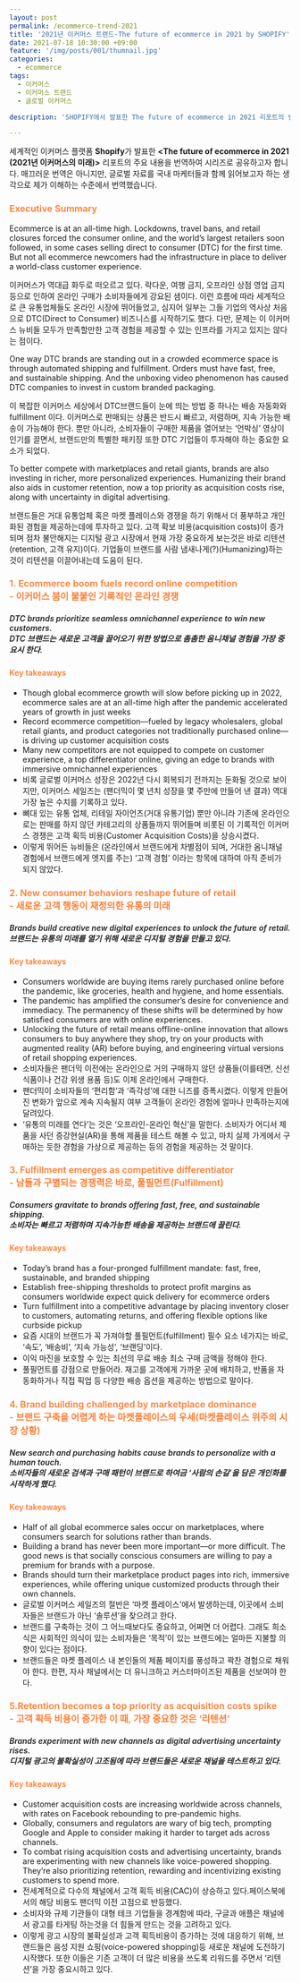 ```yaml
---
layout: post
permalink: /ecommerce-trend-2021
title: '2021년 이커머스 트랜드-The future of ecommerce in 2021 by SHOPIFY'
date: 2021-07-18 10:30:00 +09:00
feature: '/img/posts/001/thumnail.jpg'
categories:
  - ecommerce
tags:
  - 이커머스
  - 이커머스 트랜드
  - 글로벌 이커머스

description: 'SHOPIFY에서 발표한 The future of ecommerce in 2021 리포트의 번역본'

---
```


세계적인 이커머스 플랫폼 **Shopify**가 발표한 **<The future of ecommerce in 2021 (2021년 이커머스의 미래)>** 리포트의 주요 내용을 번역하여 시리즈로 공유하고자 합니다. 매끄러운 번역은 아니지만, 글로벌 자료를 국내 마케터들과 함께 읽어보고자 하는 생각으로 제가 이해하는 수준에서 번역했습니다.

<h3 style="color:#fe7d32; font-weight:600;"> Executive Summary </h3>


Ecommerce is at an all-time high. Lockdowns, travel bans, and retail closures forced the consumer online, and the world’s largest retailers soon followed, in some cases selling direct to consumer (DTC) for the first time. But not all ecommerce newcomers had the infrastructure in place to deliver a world-class customer experience.

이커머스가 역대급 화두로 떠오르고 있다. 락다운, 여행 금지, 오프라인 상점 영업 금지 등으로 인하여 온라인 구매가 소비자들에게 강요된 샘이다. 이런 흐름에 따라 세계적으로 큰 유통업체들도 온라인 시장에 뛰어들었고, 심지어 일부는 그들 기업의 역사상 처음으로 DTC(Direct to Consumer) 비즈니스를 시작하기도 했다. 다만, 문제는 이 이커머스 뉴비들 모두가 만족할만한 고객 경험을 제공할 수 있는 인프라를 가지고 있지는 않다는 점이다.

One way DTC brands are standing out in a crowded ecommerce space is through automated shipping and fulfillment. Orders must have fast, free, and sustainable shipping. And the unboxing video phenomenon has caused DTC companies to invest in custom branded packaging.

이 복잡한 이커머스 세상에서 DTC브랜드들이 눈에 띄는 방법 중 하나는 배송 자동화와 fulfillment 이다. 이커머스로 판매되는 상품은 반드시 빠르고, 저렴하며, 지속 가능한 배송이 가능해야 한다. 뿐만 아니라, 소비자들이 구매한 제품을 열어보는 ‘언박싱’ 영상이 인기를 끌면서, 브랜드만의 특별한 패키징 또한 DTC 기업들이 투자해야 하는 중요한 요소가 되었다.

To better compete with marketplaces and retail giants, brands are also investing in richer, more personalized experiences. Humanizing their brand also aids in customer retention, now a top priority as acquisition costs rise, along with uncertainty in digital advertising.

브랜드들은 거대 유통업체 혹은 마켓 플레이스와 경쟁을 하기 위해서 더 풍부하고 개인화된 경험을 제공하는데에 투자하고 있다. 고객 확보 비용(acquisition costs)이 증가되며 점차 불안해지는 디지털 광고 시장에서 현재 가장 중요하게 보는것은 바로 리텐션(retention, 고객 유지)이다. 기업들이 브랜드를 사람 냄새나게(?)(Humanizing)하는 것이 리텐션을 이끌어내는데 도움이 된다.

<h3 style="color:#fe7d32; font-weight:600;"> 1. Ecommerce boom fuels record online competition <br> - 이커머스 붐이 불붙인 기록적인 온라인 경쟁</h3>


<h5 style="color:#222222; font-weight:600; font-style:italic;">DTC brands prioritize seamless omnichannel experience to win new customers.<br>
DTC 브랜드는 새로운 고객을 끌어오기 위한 방법으로 촘촘한 옴니채널 경험을 가장 중요시 한다. </h5>


<h4 style="color:#fe7d32; font-weight:600;">Key takeaways</h4>

-   Though global ecommerce growth will slow before picking up in 2022, ecommerce sales are at an all-time high after the pandemic accelerated years of growth in just weeks<br>
-	Record ecommerce competition—fueled by legacy wholesalers, global retail giants, and product categories not traditionally purchased online—is driving up customer acquisition costs<br>
-	Many new competitors are not equipped to compete on customer experience, a top differentiator online, giving an edge to brands with immersive omnichannel experiences<br>
-	비록 글로벌 이커머스 성장은 2022년 다시 회복되기 전까지는 둔화될 것으로 보이지만, 이커머스 세일즈는 (팬더믹이 몇 년치 성장을 몇 주만에 만들어 낸 결과) 역대 가장 높은 수치를 기록하고 있다. <br>
-	뼈대 있는 유통 업체, 리테일 자이언츠(거대 유통기업) 뿐만 아니라 기존에 온라인으로는 판매를 하지 않던 카테고리의 상품들까지 뛰어들며 비롯된 이 기록적인 이커머스 경쟁은 고객 획득 비용(Customer Acquisition Costs)을 상승시켰다. <br>
-	이렇게 뛰어든 뉴비들은 (온라인에서 브랜드에게 차별점이 되며, 거대한 옴니채널 경험에서 브랜드에게 엣지를 주는) ‘고객 경험’ 이라는 항목에 대하여 아직 준비가 되지 않았다.


<h3 style="color:#fe7d32; font-weight:600;"> 2.	New consumer behaviors reshape future of retail<br>
- 새로운 고객 행동이 재정의한 유통의 미래   </h3>


<h5 style="color:#222222; font-weight:600; font-style:italic;">  Brands build creative new digital experiences to unlock the future of retail.<br>
브랜드는 유통의 미래를 열기 위해 새로운 디지털 경험을 만들고 있다.
 </h5>


<h4 style="color:#fe7d32; font-weight:600;">Key takeaways</h4>

-	Consumers worldwide are buying items rarely purchased online before the pandemic, like groceries, health and hygiene, and home essentials.
-	The pandemic has amplified the consumer’s desire for convenience and immediacy. The permanency of these shifts will be determined by how satisfied consumers are with online experiences.
-	Unlocking the future of retail means offline-online innovation that allows consumers to buy anywhere they shop, try on your products with augmented reality (AR) before buying, and engineering virtual versions of retail shopping experiences.
-	소비자들은 팬더믹 이전에는 온라인으로 거의 구매하지 않던 상품들(이를테면, 신선 식품이나 건강 위생 용품 등)도 이제 온라인에서 구매한다.
-	팬더믹이 소비자들의 ‘편리함’과 ‘즉각성’에 대한 니즈를 증폭시켰다. 이렇게 만들어진 변화가 앞으로 계속 지속될지 여부 고객들이 온라인 경험에 얼마나 만족하는지에 달려있다.
-	‘유통의 미래를 연다’는 것은 ‘오프라인-온라인 혁신’을 말한다. 소비자가 어디서 제품을 사던 증강현실(AR)을 통해 제품을 테스트 해볼 수 있고, 마치 실제 가게에서 구매하는 듯한 경험을 가상으로 제공하는 등의 경험을 제공하는 것 말이다.


<h3 style="color:#fe7d32; font-weight:600;"> 3.	Fulfillment emerges as competitive differentiator <br>
- 남들과 구별되는 경쟁력은 바로, 풀필먼트(Fulfillment)  </h3>


<h5 style="color:#222222; font-weight:600; font-style:italic;">  Consumers gravitate to brands offering fast, free, and sustainable shipping. <br>
소비자는 빠르고 저렴하며 지속가능한 배송을 제공하는 브랜드에 끌린다.
 </h5>


<h4 style="color:#fe7d32; font-weight:600;">Key takeaways</h4>

-	Today’s brand has a four-pronged fulfillment mandate: fast, free, sustainable, and branded shipping
-	Establish free-shipping thresholds to protect profit margins as consumers worldwide expect quick delivery for ecommerce orders
-	Turn fulfillment into a competitive advantage by placing inventory closer to customers, automating returns, and offering flexible options like curbside pickup
-	요즘 시대의 브랜드가 꼭 가져야할 풀필먼트(fulfillment) 필수 요소 네가지는 바로, ‘속도’, ‘배송비’, ‘지속 가능성’, ‘브랜딩’이다.
-	이익 마진을 보호할 수 있는 최선의 무료 배송 최소 구매 금액을 정해야 한다.
-	풀필먼트를 강점으로 만들어라. 재고를 고객에게 가까운 곳에 배치하고, 반품을 자동화하거나 직접 픽업 등 다양한 배송 옵션을 제공하는 방법으로 말이다.     


<h3 style="color:#fe7d32; font-weight:600;">
4. Brand building challenged by marketplace dominance<br>
- 브랜드 구축을 어렵게 하는 마켓플레이스의 우세(마켓플레이스 위주의 시장 상황)</h3>


<h5 style="color:#222222; font-weight:600; font-style:italic;">  
New search and purchasing habits cause brands to personalize with a human touch. <br>
소비자들의 새로운 검색과 구매 패턴이 브랜드로 하여금 ‘사람의 손길’을 담은 개인화를 시작하게 했다.</h5>


<h4 style="color:#fe7d32; font-weight:600;">Key takeaways</h4>

-	Half of all global ecommerce sales occur on marketplaces, where consumers search for solutions rather than brands.
-	Building a brand has never been more important—or more difficult. The good news is that socially conscious consumers are willing to pay a premium for brands with a purpose.
-	Brands should turn their marketplace product pages into rich, immersive experiences, while offering unique customized products through their own channels.
-	글로벌 이커머스 세일즈의 절반은 ‘마켓 플레이스’에서 발생하는데, 이곳에서 소비자들은 브랜드가 아닌 ‘솔루션’을 찾으려고 한다.
-	브랜드를 구축하는 것이 그 어느때보다도 중요하고, 어쩌면 더 어렵다. 그래도 희소식은 사회적인 의식이 있는 소비자들은 ‘목적’이 있는 브랜드에는 얼마든 지불할 의향이 있다는 점이다.
-	브랜드들은 마켓 플레이스 내 본인들의 제품 페이지를 풍성하고 꽉찬 경험으로 채워야 한다. 한편, 자사 채널에서는 더 유니크하고 커스터마이즈된 제품을 선보여야 한다.


<h3 style="color:#fe7d32; font-weight:600;"> 5.Retention becomes a top priority as acquisition costs spike <br>
- 고객 획득 비용이 증가한 이 때, 가장 중요한 것은 ‘리텐션’  </h3>


<h5 style="color:#222222; font-weight:600; font-style:italic;">  Brands experiment with new channels as digital advertising uncertainty rises.<br>
디지털 광고의 불확실성이 고조됨에 따라 브랜드들은 새로운 채널을 테스트하고 있다.
 </h5>


<h4 style="color:#fe7d32; font-weight:600;">Key takeaways</h4>

-	Customer acquisition costs are increasing worldwide across channels, with rates on Facebook rebounding to pre-pandemic highs.
-	Globally, consumers and regulators are wary of big tech, prompting Google and Apple to consider making it harder to target ads across channels.
-	To combat rising acquisition costs and advertising uncertainty, brands are experimenting with new channels like voice-powered shopping. They’re also prioritizing retention, rewarding and incentivizing existing customers to spend more.
-	전세계적으로 다수의 채널에서 고객 획득 비용(CAC)이 상승하고 있다.페이스북에서의 해당 비용도 팬더믹 이전 고점으로 반등했다.
-	소비자와 규제 기관들이 대형 테크 기업들을 경계함에 따라, 구글과 애플은 채널에서 광고를 타게팅 하는것을 더 힘들게 만드는 것을 고려하고 있다.
-	이렇게 광고 시장의 불확실성과 고객 획득비용이 증가하는 것에 대응하기 위해, 브랜드들은 음성 지원 쇼핑(voice-powered shopping)등 새로운 채널에 도전하기 시작했다. 또한 이들은 기존 고객이 더 많은 비용을 쓰도록 리워드를 주면서 ‘리텐션’을 가장 중요시하고 있다.
